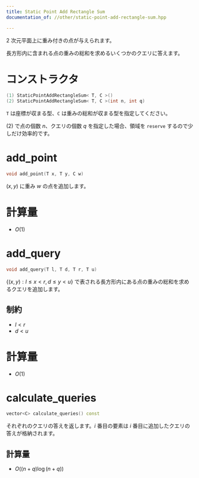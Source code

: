 ```yaml
---
title: Static Point Add Rectangle Sum
documentation_of: //other/static-point-add-rectangle-sum.hpp

---
```


2 次元平面上に重み付きの点が与えられます。

長方形内に含まれる点の重みの総和を求めるいくつかのクエリに答えます。

# コンストラクタ

```cpp
(1) StaticPointAddRectangleSum< T, C >()
(2) StaticPointAddRectangleSum< T, C >(int n, int q)
```

`T` は座標が収まる型、`C` は重みの総和が収まる型を指定してください。

(2) で点の個数 $n$、クエリの個数 $q$ を指定した場合、領域を `reserve` するので少しだけ効率的です。

# add_point

```cpp
void add_point(T x, T y, C w)
```

$(x, y)$ に重み $w$ の点を追加します。

# 計算量

- $O(1)$

# add_query

```cpp
void add_query(T l, T d, T r, T u)
```

$\lbrace (x,y):l \leq x \lt r, d \leq y \lt u\rbrace$ で表される長方形内にある点の重みの総和を求めるクエリを追加します。

## 制約

- $l \lt r$
- $d \lt u$

# 計算量

- $O(1)$

# calculate_queries

```cpp
vector<C> calculate_queries() const
```

それぞれのクエリの答えを返します。$i$ 番目の要素は $i$ 番目に追加したクエリの答えが格納されます。

## 計算量

- $O((n + q) \log (n + q))$
